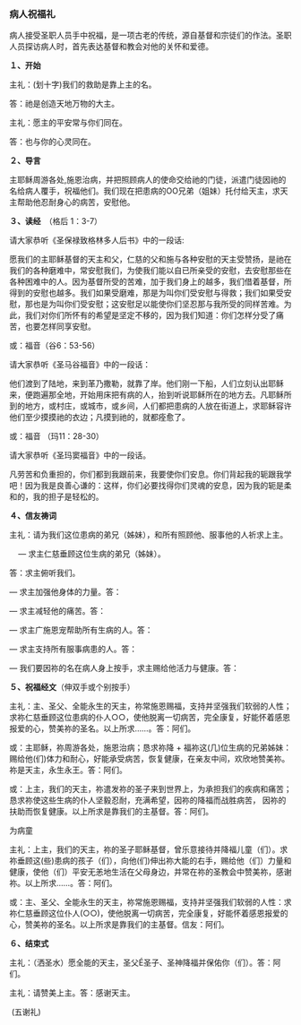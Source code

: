 ### **病人祝福礼**

病人接受圣职人员手中祝福，是一项古老的传统，源自基督和宗徒们的作法。圣职人员探访病人时，首先表达基督和教会对他的关怀和爱德。

**１、开始**

主礼：(划十字)我们的救助是靠上主的名。

答：祂是创造天地万物的大主。

主礼：愿主的平安常与你们同在。

答：也与你的心灵同在。

**２、导言**

主耶稣周游各处,施恩治病，并把照顾病人的使命交给祂的门徒，派遣门徒因祂的名给病人覆手，祝福他们。我们现在把患病的OO兄弟（姐妹）托付给天主，求天主帮助他忍耐身心的病苦，安慰他。

**３、读经**　（格后 1：3-7）

请大家恭听《圣保禄致格林多人后书》中的一段话:

愿我们的主耶稣基督的天主和父，仁慈的父和施与各种安慰的天主受赞扬，是祂在我们的各种磨难中，常安慰我们，为使我们能以自已所亲受的安慰，去安慰那些在各种困难中的人。因为基督所受的苦难，加于我们身上的越多，我们借着基督，所得到的安慰也越多。我们如果受磨难，那是为叫你们受安慰与得救；我们如果受安慰，那也是为叫你们受安慰；这安慰足以能使你们坚忍那与我所受的同样苦难。为此，我们对你们所怀有的希望是坚定不移的，因为我们知道：你们怎样分受了痛苦，也要怎样同享安慰。

或：福音（谷6：53-56）

请大家恭听《圣马谷福音》中的一段话：

他们渡到了陆地，来到革乃撒勒，就靠了岸。他们刚一下船，人们立刻认出耶稣来，便跑遍那全地，开始用床把有病的人，抬到听说耶稣所在的地方去。凡耶稣所到的地方，或村庄，或城市，或乡间，人们都把患病的人放在街道上，求耶稣容许他们至少摸摸祂的衣边；凡摸到祂的，就都痊愈了。

或：福音 （玛11：28-30）

请大家恭听《圣玛窦福音》中的一段话。

凡劳苦和负重担的，你们都到我跟前来，我要使你们安息。你们背起我的轭跟我学吧！因为我是良善心谦的：这样，你们必要找得你们灵魂的安息，因为我的轭是柔和的，我的担子是轻松的。

**４、信友祷词**

主礼：请为我们这位患病的弟兄（姊妹），和所有照顾他、服事他的人祈求上主。

    — 求主仁慈垂顾这位生病的弟兄（姊妹）。

答：求主俯听我们。

— 求主加强他身体的力量。答：

— 求主减轻他的痛苦。答：

— 求主广施恩宠帮助所有生病的人。答：

— 求主支持所有服事病患的人。答：

— 我们要因祢的名在病人身上按手，求主赐给他活力与健康。答：

**５、祝福经文**（伸双手或个别按手）

主礼：主、圣父、全能永生的天主，祢常施恩赐福，支持并坚强我们软弱的人性；求祢仁慈垂顾这位患病的仆人○○，使他脱离一切病苦，完全康复，好能怀着感恩报爱的心，赞美祢的圣名。以上所求……。答：阿们。

或：主耶稣，祢周游各处，施恩治病；恳求祢降 + 福祢这(几)位生病的兄弟姊妹：赐给他(们)体力和耐心，好能承受病苦，恢复健康，在亲友中间，欢欣地赞美祢。祢是天主，永生永王。答：阿们。

或：上主，我们的天主，祢遣发祢的圣子来到世界上，为承担我们的疾病和痛苦；恳求祢使这些生病的仆人坚毅忍耐，充满希望，因祢的降福而战胜病苦， 因祢的扶助而恢复健康。以上所求是靠我们的主基督。答：阿们。

为病童

主礼：上主，我们的天主，祢的圣子耶稣基督，曾乐意接待并降福儿童（们）。求祢垂顾这(些)患病的孩子（们），向他(们)伸出祢大能的右手，赐给他（们）力量和健康，使他（们）平安无恙地生活在父母身边，并常在祢的圣教会中赞美祢，感谢祢。以上所求……。答：阿们。

或：主、圣父、全能永生的天主，祢常施恩赐福，支持并坚强我们软弱的人性：求祢仁慈垂顾这位仆人(○○)，使他脱离一切病苦，完全康复，好能怀着感恩报爱的心，赞美祢的圣名。以上所求是靠我们的主基督。信友：阿们。

**６、结束式**

主礼：（洒圣水）愿全能的天主，圣父É圣子、圣神降福并保佑你（们）。答：阿们。

主礼：请赞美上主。答：感谢天主。

 (五谢礼)